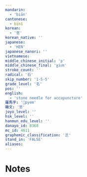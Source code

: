 ```yaml
---
mandarin:
  - 'biān'
cantonese:
  - bin1
korean:
  - '폄'
korean_native: ''
japanese:
  - 'HEN'
japanese_nanori: ''
vietnamese:
middle_chinese_initial: 'p'
middle_chinese_final: 'ɣiᴇm'
stroke_count: ''
radical: '石'
skip_number: '1-5-5'
grade_level: '名'
pos: ''
english:
  - 'stone needle for accupuncture'
羅馬字: 'pyem'
韓文: '폄'
joyo_level: ''
hsk_level: ''
hanmun_edu_level: ''
danayo_id: 8368
mc_id: 4611
graphemic_classification: '乏'
stand_in: 'FALSE'
aliases:
---
```


# Notes
